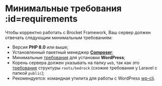 # Минимальные требования :id=requirements

Чтобы корректно работать с Brocket Framework, Ваш сервер должен отвечать следующим минимальным требованиям:

- Версия **PHP 8.0** или выше;
- Установленный пакетный менеджер **[Composer](https://getcomposer.org/)**;
- Минимальные [требования](https://wordpress.org/about/requirements/) для установки **WordPress**;
- Корень сервера должен указывать на папку `web`, так как это [требование](https://roots.io/docs/bedrock/master/server-configuration/#nginx-configuration-for-bedrock) структуры `roots/bedrock` (схожие требования у Laravel с папкой `public`);
- Рекомендуется: командная утилита для работы с WordPress [wp-cli](https://wp-cli.org/).